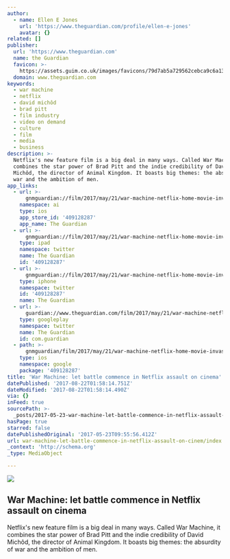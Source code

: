 ```yaml
---
author:
  - name: Ellen E Jones
    url: 'https://www.theguardian.com/profile/ellen-e-jones'
    avatar: {}
related: []
publisher:
  url: 'https://www.theguardian.com'
  name: the Guardian
  favicon: >-
    https://assets.guim.co.uk/images/favicons/79d7ab5a729562cebca9c6a13c324f0e/32x32.ico
  domain: www.theguardian.com
keywords:
  - war machine
  - netflix
  - david michôd
  - brad pitt
  - film industry
  - video on demand
  - culture
  - film
  - media
  - business
description: >-
  Netflix's new feature film is a big deal in many ways. Called War Machine, it
  combines the star power of Brad Pitt and the indie credibility of David
  Michôd, the director of Animal Kingdom. It boasts big themes: the absurdity of
  war and the ambition of men.
app_links:
  - url: >-
      gnmguardian://film/2017/may/21/war-machine-netflix-home-movie-invasion-brad-pitt-david-michod?contenttype=Article&source=applinks
    namespace: ai
    type: ios
    app_store_id: '409128287'
    app_name: The Guardian
  - url: >-
      gnmguardian://film/2017/may/21/war-machine-netflix-home-movie-invasion-brad-pitt-david-michod?contenttype=Article&source=twitter
    type: ipad
    namespace: twitter
    name: The Guardian
    id: '409128287'
  - url: >-
      gnmguardian://film/2017/may/21/war-machine-netflix-home-movie-invasion-brad-pitt-david-michod?contenttype=Article&source=twitter
    type: iphone
    namespace: twitter
    id: '409128287'
    name: The Guardian
  - url: >-
      guardian://www.theguardian.com/film/2017/may/21/war-machine-netflix-home-movie-invasion-brad-pitt-david-michod
    type: googleplay
    namespace: twitter
    name: The Guardian
    id: com.guardian
  - path: >-
      gnmguardian/film/2017/may/21/war-machine-netflix-home-movie-invasion-brad-pitt-david-michod?contenttype=Article&source=google
    type: ios
    namespace: google
    package: '409128287'
title: 'War Machine: let battle commence in Netflix assault on cinema'
datePublished: '2017-08-22T01:58:14.751Z'
dateModified: '2017-08-22T01:58:14.490Z'
via: {}
inFeed: true
sourcePath: >-
  _posts/2017-05-23-war-machine-let-battle-commence-in-netflix-assault-on-cinem.md
hasPage: true
starred: false
datePublishedOriginal: '2017-05-23T09:55:56.412Z'
url: war-machine-let-battle-commence-in-netflix-assault-on-cinem/index.html
_context: 'http://schema.org'
_type: MediaObject

---
```

<article style=""><img src="https://imgflo.herokuapp.com/graph/2b2431f8e7ba7b0/db0debc5cb6eabe178852ea602c5229f/noop.jpg?input=https%3A%2F%2Fi.guim.co.uk%2Fimg%2Fmedia%2F5e54ff6d258e218b1607ecf1bb53287ba71d183d%2F0_4_3600_2160%2Fmaster%2F3600.jpg%3Fw%3D1200%26h%3D630%26q%3D55%26auto%3Dformat%26usm%3D12%26fit%3Dcrop%26crop%3Dfaces%252Centropy%26bm%3Dnormal%26ba%3Dbottom%252Cleft%26blend64%3DaHR0cHM6Ly91cGxvYWRzLmd1aW0uY28udWsvMjAxNi8wNS8yNS9vdmVybGF5LWxvZ28tMTIwMC05MF9vcHQucG5n%26s%3D567e20e46fbbfd7567e0336ecd80dc81" /><h1>War Machine: let battle commence in Netflix assault on cinema</h1><p>Netflix's new feature film is a big deal in many ways. Called War Machine, it combines the star power of Brad Pitt and the indie credibility of David Michôd, the director of Animal Kingdom. It boasts big themes: the absurdity of war and the ambition of men.</p></article>
